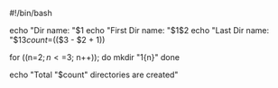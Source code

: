 

#!/bin/bash

echo "Dir name: "$1
echo "First Dir name: "$1$2
echo "Last Dir name: "$1$3
count=$(($3 - $2 + 1))

for ((n=$2; n<=$3; n++)); do
  mkdir "${1}${n}"
done

echo "Total "$count" directories are created"
